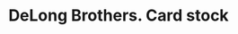 ---
doi: 10.7916/D8709CM7
date_other: unknown
date_other_textual: unknown
form: printed ephemera
genre:
- Card stock
name:
- DeLong Brothers
object_in_context_url: https://biggert.cul.columbia.edu/items/view/ave_biggert_01699
subject_hierarchical_geographic:
- Philadelphia, Pennsylvania, United States
subject_name:
- DeLong Brothers
title: DeLong Brothers. Card stock
sort_title: DeLong Brothers. Card stock
call_number: ave_biggert_01699
coordinates:
- 40.00944444444445,-75.13333333333334
pid: ave_biggert_01699
identifiers: ave_biggert_01699
canvas_id: ldpd:396957
permalink: "/items/ave_biggert_01699/"
layout: iiif-image-page
---